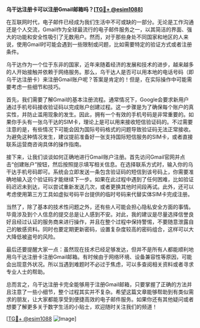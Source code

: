 **乌干达注册卡可以注册Gmail邮箱吗？[[TG💪+ @esim1088](https://t.me/s/esim1088)]**

在互联网时代，电子邮件已经成为我们生活中不可或缺的一部分。无论是工作沟通还是个人交流，Gmail作为全球最流行的电子邮件服务之一，以其简洁的界面、强大的功能和安全性吸引了无数用户。然而，对于那些身处不同国家和地区的人来说，使用Gmail时可能会遇到一些限制或问题，比如需要特定的验证方式或者注册条件。

乌干达作为一个位于东非的国家，近年来随着经济的发展和技术的进步，越来越多的人开始接触并依赖于网络服务。那么，乌干达人是否可以用本地的电话号码（即乌干达注册卡）来注册Gmail账户呢？答案是肯定的！但是，在实际操作中可能需要考虑一些细节和技巧。

首先，我们需要了解Gmail的基本注册流程。通常情况下，Google会要求新用户通过手机号码接收验证码以完成账户创建过程。这一步骤是为了确保每个账户的真实性，并防止滥用现象的发生。因此，拥有一个有效的手机号码是非常重要的。如果你手头有一张乌干达的SIM卡，理论上是可以用来接收短信验证码的。不过需要注意的是，有些情况下可能会因为国际号码格式的问题导致验证码无法正常接收。为避免这种情况发生，建议提前准备好一张支持国际短信服务的SIM卡，或者直接联系运营商咨询具体的操作指南。

接下来，让我们谈谈如何正确地进行Gmail账户注册。首先访问Gmail官网并点击“创建账户”按钮，然后按照提示填写相关信息。在选择联系方式时，输入你的乌干达手机号码即可。系统会立即发送一条包含验证码的短信到该号码上，你需要准确地输入这个验证码才能继续下一步。如果在此过程中遇到了任何困难，比如验证码迟迟未到达，可以尝试重新发送几次，或者更换其他时间段再试。此外，还可以考虑使用第三方工具如虚拟号码平台提供的临时号码来代替实体SIM卡完成注册。

当然了，除了基本的技术性问题之外，还有些人可能会担心隐私安全方面的事情。毕竟涉及到个人信息的提交总是让人感到不安。对此，我的建议是尽量选择信誉良好且经过认证的服务商来进行操作，并且在整个过程中保持警惕，不要随意泄露自己的敏感资料。同时也要定期更新密码，设置复杂度较高的密码组合，这样可以大大降低被盗号的风险。

最后还要提醒大家一点：虽然现在技术已经足够发达，但并不是所有人都能顺利地用乌干达注册卡注册Gmail邮箱。有时候由于网络环境、设备兼容性等原因，可能会出现意外状况。所以当遇到难题时不必过于焦虑，可以多查阅相关资料或者寻求专业人士的帮助。

总而言之，乌干达注册卡完全能够用于注册Gmail邮箱，只要掌握了正确的方法并且注意了一些小细节，整个过程其实并不复杂。希望这篇文章能够帮助到有类似需求的朋友，让大家都能享受到便捷高效的电子邮件服务。如果你还有其他疑问或者想要了解更多关于数字生活的小贴士，欢迎随时关注我们的频道！

[[TG💪+ @esim1088](https://t.me/s/esim1088) ![Image](https://i.postimg.cc/4NQfJmqS/Snipaste-2025-05-13-00-14-12.png)]
